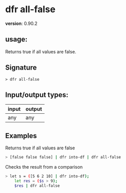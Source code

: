 # dfr all-false

**version**: 0.90.2

## **usage**:

Returns true if all values are false.

## Signature

`> dfr all-false `

## Input/output types:

| input | output |
| ----- | ------ |
| any   | any    |

## Examples

Returns true if all values are false

```bash
> [false false false] | dfr into-df | dfr all-false
```

Checks the result from a comparison

```bash
> let s = ([5 6 2 10] | dfr into-df);
    let res = ($s > 9);
    $res | dfr all-false
```
